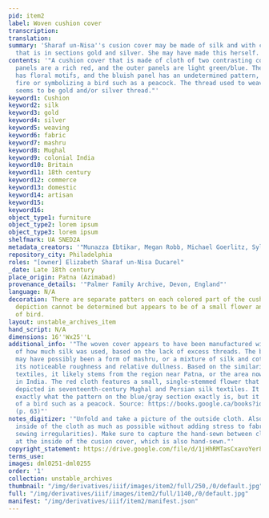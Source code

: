 ```yaml
---
pid: item2
label: Woven cushion cover
transcription:
translation:
summary: 'Sharaf un-Nisa''s cusion cover may be made of silk and with colored thread
  that is in sections gold and silver. She may have made this herself. '
contents: '"A cushion cover that is made of cloth of two contrasting colors; the inner
  panels are a rich red, and the outer panels are light green/blue. The red panel
  has floral motifs, and the bluish panel has an undetermined pattern, maybe depicting
  fire or symbolizing a bird such as a peacock. The thread used to weave the patterns
  seems to be gold and/or silver thread."'
keyword1: Cushion
keyword2: silk
keyword3: gold
keyword4: silver
keyword5: weaving
keyword6: fabric
keyword7: mashru
keyword8: Mughal
keyword9: colonial India
keyword10: Britain
keyword11: 18th century
keyword12: commerce
keyword13: domestic
keyword14: artisan
keyword15:
keyword16:
object_type1: furniture
object_type2: lorem ipsum
object_type3: lorem ipsum
shelfmark: UA SNED2A
metadata_creators: '"Munazza Ebtikar, Megan Robb, Michael Goerlitz, Sylvia Houghteling"'
repository_city: Philadelphia
roles: "[owner] Elizabeth Sharaf un-Nisa Ducarel"
_date: Late 18th century
place_origin: Patna (Azimabad)
provenance_details: '"Palmer Family Archive, Devon, England"'
language: N/A
decoration: There are separate patters on each colored part of the cushion. The exact
  depiction cannot be determined but appears to be of a small flower and some species
  of bird.
layout: unstable_archives_item
hand_script: N/A
dimensions: 16''Wx25''L
additional_info: '"The woven cover appears to have been manufactured with consideration
  of how much silk was used, based on the lack of excess threads. The blue/gray section
  may have possibly been a form of mashru, or a mixture of silk and cotton, noting
  its noticeable roughness and relative dullness. Based on the similarities of other
  textiles, it likely stems from the region near Patna, or the area now known as Bihar
  in India. The red cloth features a small, single-stemmed flower that is commonly
  depicted in seventeenth-century Mughal and Persian silk textiles. It''s unclear
  exactly what the pattern on the blue/gray section exactly is, but it may be a rendition
  of a bird such as a peacock. Source: https://books.google.ca/books?id=Pp9hxBMGOmQC&pg=PA63&lpg=PA63&dq=silk+fabric+patna+eighteenth+century&source=bl&ots=IKgOvV3_hZ&sig=ACfU3U1WUYOqQoFmOphzfTfBsRZr1VJA7Q&hl=en&ppis=_e&sa=X&redir_esc=y#v=onepage&q=silk%20fabric%20patna%20eighteenth%20century&f=false
  (p. 63)"'
notes_digitizer: '"Unfold and take a picture of the outside cloth. Also photograph
  inside of the cloth as much as possible without adding stress to fabric (to capture
  sewing irregularities). Make sure to capture the hand-sewn between cloth located
  at the inside of the cusion cover, which is also hand-sewn."'
copyright_statement: https://drive.google.com/file/d/1jHhRMTasCxavoYer89Wn8_Xn65nL0sW0/view?usp=sharing
terms_use:
images: dml0251-dml0255
order: '1'
collection: unstable_archives
thumbnail: "/img/derivatives/iiif/images/item2/full/250,/0/default.jpg"
full: "/img/derivatives/iiif/images/item2/full/1140,/0/default.jpg"
manifest: "/img/derivatives/iiif/item2/manifest.json"
---
```


